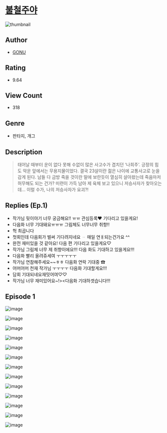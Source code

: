 # [불철주야](https://comic.naver.com/challenge/list?titleId=810758)
![thumbnail](https://image-comic.pstatic.net/user_contents_data/challenge_comic/2023/05/24/upload_3474027051104756323_480x623.jpeg)

## Author
- [GONU](https://comic.naver.com/artistTitle?id=367051)

## Rating
- 9.64

## View Count
- 318

## Genre
- 판타지, 개그

## Description
> 태어날 때부터 운이 없다 못해 수없이 많은 사고수가 겹치던 ‘나희주’. 긍정의 힘도 악운 앞에서는 무용지물이었다. 결국 23살이란 젊은 나이에 교통사고로 눈을 감게 된다. 남들 다 금방 죽을 것이란 말에 보란듯이 열심히 살아왔는데 죽음마저 허무해도 되는 건가? 미련이 가득 남아 제 육체 보고 있으니 저승사자가 찾아오는데… 이럴 수가, 나의 저승사자가 요괴?!

## Replies (Ep.1)
- 작가님 뒷이야기 너무 궁금해요!! ㅠㅠ 관심등록♥ 기다리고 있을게요!
- 다음화 너무 기대돼요ㅠㅠㅠ 그림체도 너무너무 취항!!
- 헉 최곱니다
- 첫회인데 다음회가 벌써 기다려지네요 ᆢ 매일 연ㅐ되는건가요 ^^
- 완전 재미있을 것 같아요! 다음 편 기다리고 있을게요♡
- 작가님 그림체 너무 제 취향이에요!!! 다음 화도 기대하고 있을게요!!!
- 다음화 빨리 올려쥬세여 ㅜㅜㅜㅜㅜ
- 작가님 연참해주세요~~ㅎㅎ 다음화 연락 기대중 ☎
- 어머어머 천재 작가님 ㅜㅜㅜㅜ 다음화 기대할게요!!!
- 담회 기대되네요재밋어여♡♡
- 작가님 너무 재미있어요~!><다음화 기대하겟습니다!!!

## Episode 1
![image](https://image-comic.pstatic.net/user_contents_data/challenge_comic/2023/05/24/367051/upload_7161629647316201527.jpeg)

![image](https://image-comic.pstatic.net/user_contents_data/challenge_comic/2023/05/24/367051/upload_7364291608250955362.jpeg)

![image](https://image-comic.pstatic.net/user_contents_data/challenge_comic/2023/05/24/367051/upload_3544391387840865843.jpeg)

![image](https://image-comic.pstatic.net/user_contents_data/challenge_comic/2023/05/24/367051/upload_7089054152434725173.jpeg)

![image](https://image-comic.pstatic.net/user_contents_data/challenge_comic/2023/05/24/367051/upload_3977071238030177328.jpeg)

![image](https://image-comic.pstatic.net/user_contents_data/challenge_comic/2023/05/24/367051/upload_3919878139994780006.jpeg)

![image](https://image-comic.pstatic.net/user_contents_data/challenge_comic/2023/05/24/367051/upload_7147883531474253367.jpeg)

![image](https://image-comic.pstatic.net/user_contents_data/challenge_comic/2023/05/24/367051/upload_3618421725590534192.jpeg)

![image](https://image-comic.pstatic.net/user_contents_data/challenge_comic/2023/05/24/367051/upload_7161060103786018869.jpeg)

![image](https://image-comic.pstatic.net/user_contents_data/challenge_comic/2023/05/24/367051/upload_7221581583905534820.jpeg)

![image](https://image-comic.pstatic.net/user_contents_data/challenge_comic/2023/05/24/367051/upload_4063992013123039543.jpeg)

![image](https://image-comic.pstatic.net/user_contents_data/challenge_comic/2023/05/24/367051/upload_3906368422759641907.jpeg)

![image](https://image-comic.pstatic.net/user_contents_data/challenge_comic/2023/05/24/367051/upload_7364009059549263671.jpeg)
